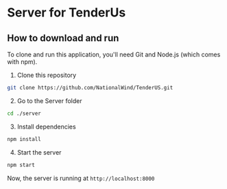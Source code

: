 # Server for TenderUs

## How to download and run

To clone and run this application, you'll need Git and Node.js (which comes with npm).

1. Clone this repository

```sh
git clone https://github.com/NationalWind/TenderUS.git
```

2. Go to the Server folder

```sh
cd ./server
```

3. Install dependencies

```sh
npm install
```

4. Start the server

```sh
npm start
```

Now, the server is running at `http://localhost:8000`
